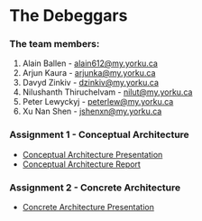 # The Debeggars

### The team members:
1. Alain Ballen - <alain612@my.yorku.ca>
2. Arjun Kaura - <arjunka@my.yorku.ca>
3. Davyd Zinkiv - <dzinkiv@my.yorku.ca>
4. Nilushanth Thiruchelvam - <nilut@my.yorku.ca>
5. Peter Lewyckyj - <peterlew@my.yorku.ca>
6. Xu Nan Shen - <jshenxn@my.yorku.ca>

### Assignment 1 - Conceptual Architecture
* <a href="https://dzinkiv.github.io/eecs4314/Conceptual-Architecture-Presentation-(Debeggars).pdf" target="_blank">Conceptual Architecture Presentation</a>
* <a href="https://dzinkiv.github.io/eecs4314/Conceptual-Architecture-Report-(Debeggars).pdf" target="_blank">Conceptual Architecture Report</a>

### Assignment 2 - Concrete Architecture
* <a href="https://dzinkiv.github.io/eecs4314/Concrete-Architecture-Presentation-(Debeggars).pdf" target="_blank">Concrete Architecture Presentation</a>
